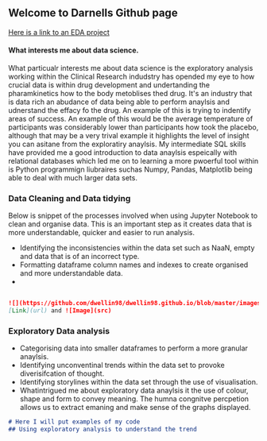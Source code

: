 ## Welcome to Darnells Github page
[Here is a link to an EDA project](https://github.com/dwellin98/dwellin98.github.io/blob/master/Pokemon%20EBA.ipynb)


#### What interests me about data science.
What particualr interests me about data science is the exploratory analysis working within the Clinical Research indudstry has opended my eye to how crucial data is within drug development and undertanding the pharamkinetics how to the body metoblises thed drug. It's an industry that is data rich an abudance of data being able to perform anaylsis and udnerstand the effacy fo the drug. An example of this is trying to indentify areas of success. An example of this would be the average temperature of participants was considerably lower than participants how took the placebo, although that may be a very trival example it highlights the level of insight you can asitane from the exploratiry anaylsis.
My intermediate SQL skills have provided me a good introduction to data anaylsis espeically with relational databases which led me on to learning a more pwoerful tool within is
Python programmign liubraires suchas Numpy, Pandas, Matplotlib being able to deal with much larger data sets.

### Data Cleaning and Data tidying

Below is  snippet of the processes involved when using Jupyter Notebook to clean and organise data. This is an important step as it creates data that is more understandable,
quicker and easier to run analysis.

- Identifying the inconsistencies within the data set such as NaaN, empty and data that is of an incorrect type.
- Formatting dataframe column names and indexes to create organised and more understandable data.
-

```markdown

![](https://github.com/dwellin98/dwellin98.github.io/blob/master/images/Capture.JPG)
[Link](url) and ![Image](src)
```

### Exploratory Data analysis
- Categorising data into smaller dataframes to perform a more granular anaylsis.
- Identifying unconventinal trends within  the data set to provoke diverisifcation of thought.
- Identifying storylines within the data set through the use of visualisation.
- Whatintrigued me about exploratory data anaylsis it the use of colour, shape and form to convey meaning. The humna congnitve percpetion allows us to extract emaning and make sense of the graphs displayed.


```markdown
# Here I will put examples of my code 
## Using exploratory analysis to understand the trend


```


